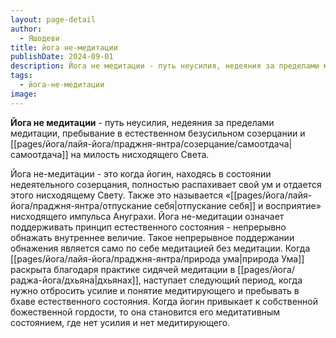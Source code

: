```yaml
---
layout: page-detail
author:
  - Яшодеви
title: йога не-медитации
publishDate: 2024-09-01
description: Йога не медитации - путь неусилия, недеяния за пределами медитации, пребывание в естественном безусильном созерцании и самоотдача на милость нисходящего Света.
tags:
  - йога-не-медитации
image:
---
```

**Йога не медитации** - путь неусилия, недеяния за пределами медитации, пребывание в естественном безусильном созерцании и [[pages/йога/лайя-йога/праджня-янтра/созерцание/самоотдача|самоотдача]] на милость нисходящего Света.

Йога не-медитации - это когда йогин, находясь в состоянии недеятельного созерцания, полностью распахивает свой ум и отдается этого нисходящему Свету. Также это называется «[[pages/йога/лайя-йога/праджня-янтра/отпускание себя|отпускание себя]] и восприятие» нисходящего импульса Ануграхи. Йога не-медитации означает поддерживать принцип естественного состояния - непрерывно обнажать внутреннее величие. Такое непрерывное поддержании обнажения является само по себе медитацией без медитации. Когда [[pages/йога/лайя-йога/праджня-янтра/природа ума|природа Ума]] раскрыта благодаря практике сидячей медитации в [[pages/йога/раджа-йога/дхьяна|дхьянах]], наступает следующий период, когда нужно отбросить усилие и понятие медитирующего и пребывать в бхаве естественного состояния. Когда йогин привыкает к собственной божественной гордости, то она становится его медитативным состоянием, где нет усилия и нет медитирующего.

